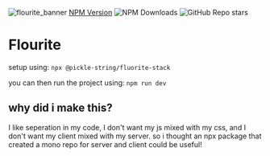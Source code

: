 ![flourite_banner](https://github.com/user-attachments/assets/b4db009d-4237-427d-9a77-4217992a36fa)
[NPM Version](https://img.shields.io/npm/v/@pickle-string/fluorite-stack) ![NPM Downloads](https://img.shields.io/npm/dm/@pickle-string/fluorite-stack) ![GitHub Repo stars](https://img.shields.io/github/stars/PickleOnAString/FlouriteTemplate)
# Flourite
setup using: ``npx @pickle-string/fluorite-stack``

you can then run the project using: ``npm run dev``

## why did i make this?
I like seperation in my code, I don't want my js mixed with my css, and I don't want my client mixed with my server. so i thought an npx package that created a mono repo for server and client could be useful!
